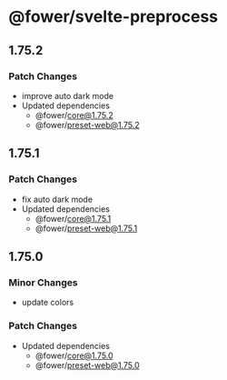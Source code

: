 # @fower/svelte-preprocess

## 1.75.2

### Patch Changes

- improve auto dark mode
- Updated dependencies
  - @fower/core@1.75.2
  - @fower/preset-web@1.75.2

## 1.75.1

### Patch Changes

- fix auto dark mode
- Updated dependencies
  - @fower/core@1.75.1
  - @fower/preset-web@1.75.1

## 1.75.0

### Minor Changes

- update colors

### Patch Changes

- Updated dependencies
  - @fower/core@1.75.0
  - @fower/preset-web@1.75.0
